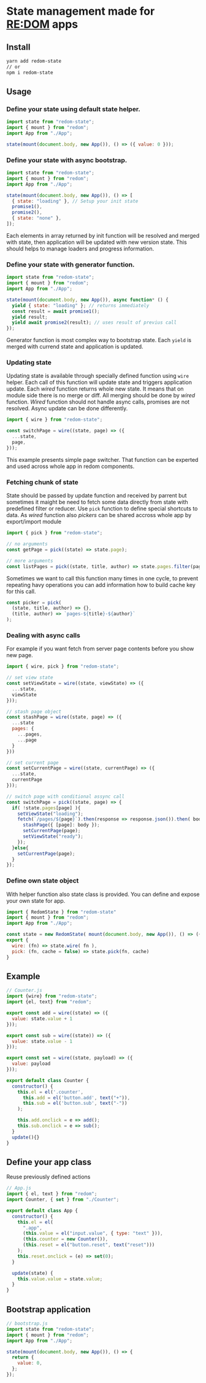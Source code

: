 # State management made for [RE:DOM](https://github.com/redom/redom) apps

## Install

```sh
yarn add redom-state
// or
npm i redom-state
```

## Usage

### Define your state using default state helper.

```js
import state from "redom-state";
import { mount } from "redom";
import App from "./App";

state(mount(document.body, new App()), () => ({ value: 0 }));
```

### Define your state with async bootstrap.

```js
import state from "redom-state";
import { mount } from "redom";
import App from "./App";

state(mount(document.body, new App()), () => [
  { state: "loading" }, // Setup your init state
  promise1(),
  promise2(),
  { state: "none" },
]);
```

Each elements in array returned by init function will be resolved and merged with state, then application will be updated with new version state. This should helps to manage loaders and progress information.

### Define your state with generator function.

```js
import state from "redom-state";
import { mount } from "redom";
import App from "./App";

state(mount(document.body, new App()), async function* () {
  yield { state: "loading" }; // returns immediately
  const result = await promise1();
  yield result;
  yield await promise2(result); // uses result of previus call
});
```

Generator function is most complex way to bootstrap state. Each `yield` is merged with currend state and application is updated.

### Updating state

Updating state is available through specially defined function using `wire` helper. Each call of this function will update state and triggers application update. Each _wired_ function returns whole new state. It means that on module side there is no merge or diff. All merging should be done by _wired_ function. _Wired_ function should not handle async calls, promises are not resolved. Async update can be done differently.

```js
import { wire } from "redom-state";

const switchPage = wire((state, page) => ({
  ...state,
  page,
}));
```

This example presents simple page switcher. That function can be experted and used across whole app in redom components.

### Fetching chunk of state

State should be passed by update function and received by parrent but sometimes it maight be need to fetch some data directly from state with predefined filter or reducer. Use `pick` function to define special shortcuts to data. As _wired_ function also _pickers_ can be shared accross whole app by export/import module

```js
import { pick } from "redom-state";

// no arguments
const getPage = pick((state) => state.page);

// more arguments
const listPages = pick((state, title, author) => state.pages.filter(page => page.title.includes(title) && page.author.includes(author));
```

Sometimes we want to call this function many times in one cycle, to prevent repeating havy operations you can add information how to build cache key for this call.

```js
const picker = pick(
  (state, title, author) => {},
  (title, author) => `pages-${title}-${author}`
);
```

### Dealing with async calls

For example if you want fetch from server page contents before you show new page.

```js
import { wire, pick } from "redom-state";

// set view state
const setViewState = wire((state, viewState) => ({
  ...state,
  viewState
}));

// stash page object
const stashPage = wire((state, page) => ({
  ...state
  pages: {
    ...pages,
    ...page
  }
}))

// set current page
const setCurrentPage = wire((state, currentPage) => ({
  ...state,
  currentPage
}));

// switch page with conditional assync call
const switchPage = pick((state, page) => {
  if( !state.pages[page] ){
    setViewState("loading");
    fetch(`/pages/${page}`).then(response => response.json()).then( body =>  {
      stashPage({ [page]: body });
      setCurrentPage(page);
      setViewState("ready");
    });
  }else{
    setCurrentPage(page);
  }
});
```

### Define own state object

With helper function also state class is provided. You can define and expose your own state for app.

```js
import { RedomState } from "redom-state"
import { mount } from "redom";
import App from "./App";

const state = new RedomState( mount(document.body, new App()), () => ({ value: 0 }) );
export {
  wire: (fn) => state.wire( fn ),
  pick: (fn, cache = false) => state.pick(fn, cache)
}
```

## Example

```js
// Counter.js
import {wire} from "redom-state";
import {el, text} from "redom";

export const add = wire((state) => ({
  value: state.value + 1
}));

export const sub = wire((state)) => ({
  value: state.value - 1
}));

export const set = wire((state, payload) => ({
  value: payload
}));

export default class Counter {
  constructor() {
    this.el = el('.counter',
      this.add = el('button.add', text("+")),
      this.sub = el('button.sub', text("-"))
    );

    this.add.onclick = e => add();
    this.sub.onclick = e => sub();
  }
  update(){}
}

```

## Define your app class

Reuse previously defined actions

```js
// App.js
import { el, text } from "redom";
import Counter, { set } from "./Counter";

export default class App {
  constructor() {
    this.el = el(
      ".app",
      (this.value = el("input.value", { type: "text" })),
      (this.counter = new Counter()),
      (this.reset = el("button.reset", text("reset")))
    );
    this.reset.onclick = (e) => set(0);
  }

  update(state) {
    this.value.value = state.value;
  }
}
```

## Bootstrap application

```js
// bootstrap.js
import state from "redom-state";
import { mount } from "redom";
import App from "./App";

state(mount(document.body, new App()), () => {
  return {
    value: 0,
  };
});
```
